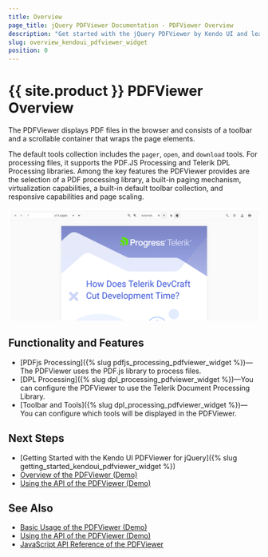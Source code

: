 ```yaml
---
title: Overview
page_title: jQuery PDFViewer Documentation - PDFViewer Overview
description: "Get started with the jQuery PDFViewer by Kendo UI and learn how to create, initialize, and enable the component."
slug: overview_kendoui_pdfviewer_widget
position: 0
---
```


# {{ site.product }} PDFViewer Overview

The PDFViewer displays PDF files in the browser and consists of a toolbar and a scrollable container that wraps the page elements.

The default tools collection includes the `pager`, `open`, and `download` tools. For processing files, it supports the PDF.JS Processing and Telerik DPL Processing libraries. Among the key features the PDFViewer provides are the selection of a PDF processing library, a built-in paging mechanism, virtualization capabilities, a built-in default toolbar collection, and responsive capabilities and page scaling.

![Kendo UI for jQuery PDFViewer Overview](pdfviewer-overview.png)

## Functionality and Features

* [PDFjs Processing]({% slug pdfjs_processing_pdfviewer_widget %})&mdash;The PDFViewer uses the PDF.js library to process files.
* [DPL Processing]({% slug dpl_processing_pdfviewer_widget %})&mdash;You can configure the PDFViewer to use the Telerik Document Processing Library.
* [Toolbar and Tools]({% slug dpl_processing_pdfviewer_widget %})&mdash;You can configure which tools will be displayed in the PDFViewer.

## Next Steps

* [Getting Started with the Kendo UI PDFViewer for jQuery]({% slug getting_started_kendoui_pdfviewer_widget %})
* [Overview of the PDFViewer (Demo)](https://demos.telerik.com/kendo-ui/pdfviewer/index)
* [Using the API of the PDFViewer (Demo)](https://demos.telerik.com/kendo-ui/pdfviewer/api)

## See Also

* [Basic Usage of the PDFViewer (Demo)](https://demos.telerik.com/kendo-ui/pdfviewer/index)
* [Using the API of the PDFViewer (Demo)](https://demos.telerik.com/kendo-ui/pdfviewer/api)
* [JavaScript API Reference of the PDFViewer](/api/javascript/ui/pdfviewer)
